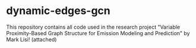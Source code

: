 # dynamic-edges-gcn
This repository contains all code used in the research project "Variable Proximity-Based Graph Structure for Emission Modeling and Prediction" by Mark Lisi! (attached)
